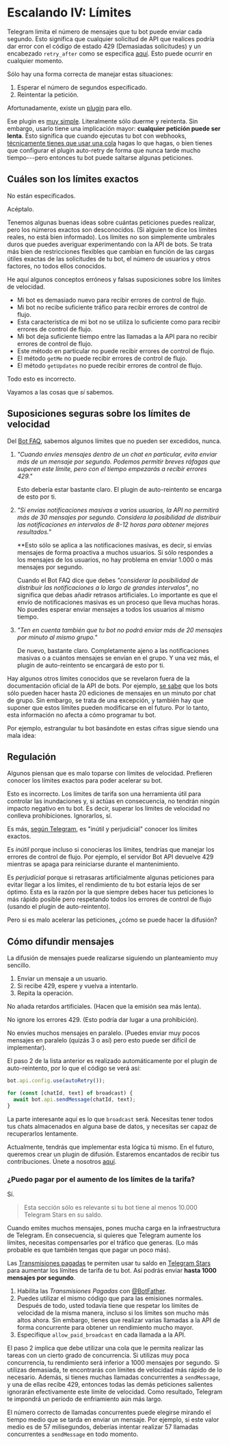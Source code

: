 # Escalando IV: Límites

Telegram limita el número de mensajes que tu bot puede enviar cada segundo.
Esto significa que cualquier solicitud de API que realices podría dar error con el código de estado 429 (Demasiadas solicitudes) y un encabezado `retry_after` como se especifica [aquí](https://core.telegram.org/bots/api#responseparameters).
Esto puede ocurrir en cualquier momento.

Sólo hay una forma correcta de manejar estas situaciones:

1. Esperar el número de segundos especificado.
2. Reintentar la petición.

Afortunadamente, existe un [plugin](../plugins/auto-retry) para ello.

Ese plugin es [muy simple](https://github.com/grammyjs/auto-retry/blob/main/src/mod.ts).
Literalmente sólo duerme y reintenta.
Sin embargo, usarlo tiene una implicación mayor: **cualquier petición puede ser lenta**.
Esto significa que cuando ejecutas tu bot con webhooks, [técnicamente tienes que usar una cola](../guide/deployment-types#terminar-las-solicitudes-de-webhooks-a-tiempo) hagas lo que hagas, o bien tienes que configurar el plugin auto-retry de forma que nunca tarde mucho tiempo---pero entonces tu bot puede saltarse algunas peticiones.

## Cuáles son los límites exactos

No están especificados.

Acéptalo.

Tenemos algunas buenas ideas sobre cuántas peticiones puedes realizar, pero los números exactos son desconocidos.
(Si alguien te dice los límites reales, no está bien informado).
Los límites no son simplemente umbrales duros que puedes averiguar experimentando con la API de bots.
Se trata más bien de restricciones flexibles que cambian en función de las cargas útiles exactas de las solicitudes de tu bot, el número de usuarios y otros factores, no todos ellos conocidos.

He aquí algunos conceptos erróneos y falsas suposiciones sobre los límites de velocidad.

- Mi bot es demasiado nuevo para recibir errores de control de flujo.
- Mi bot no recibe suficiente tráfico para recibir errores de control de flujo.
- Esta característica de mi bot no se utiliza lo suficiente como para recibir errores de control de flujo.
- Mi bot deja suficiente tiempo entre las llamadas a la API para no recibir errores de control de flujo.
- Este método en particular no puede recibir errores de control de flujo.
- El método `getMe` no puede recibir errores de control de flujo.
- El método `getUpdates` no puede recibir errores de control de flujo.

Todo esto es incorrecto.

Vayamos a las cosas que _sí_ sabemos.

## Suposiciones seguras sobre los límites de velocidad

Del [Bot FAQ](https://core.telegram.org/bots/faq#my-bot-is-hitting-limits-how-do-i-avoid-this), sabemos algunos límites que no pueden ser excedidos, nunca.

1. _"Cuando envíes mensajes dentro de un chat en particular, evita enviar más de un mensaje por segundo. Podemos permitir breves ráfagas que superen este límite, pero con el tiempo empezarás a recibir errores 429."_

   Esto debería estar bastante claro. El plugin de auto-reintento se encarga de esto por ti.

2. _"Si envías notificaciones masivas a varios usuarios, la API no permitirá más de 30 mensajes por segundo. Considera la posibilidad de distribuir las notificaciones en intervalos de 8-12 horas para obtener mejores resultados."_

   **Esto sólo se aplica a las notificaciones masivas, es decir, si envías mensajes de forma proactiva a muchos usuarios.
   Si sólo respondes a los mensajes de los usuarios, no hay problema en enviar 1.000 o más mensajes por segundo.

   Cuando el Bot FAQ dice que debes _"considerar la posibilidad de distribuir las notificaciones a lo largo de grandes intervalos"_, no significa que debas añadir retrasos artificiales.
   Lo importante es que el envío de notificaciones masivas es un proceso que lleva muchas horas.
   No puedes esperar enviar mensajes a todos los usuarios al mismo tiempo.

3. _"Ten en cuenta también que tu bot no podrá enviar más de 20 mensajes por minuto al mismo grupo."_

   De nuevo, bastante claro.
   Completamente ajeno a las notificaciones masivas o a cuántos mensajes se envían en el grupo.
   Y una vez más, el plugin de auto-reintento se encargará de esto por ti.

Hay algunos otros límites conocidos que se revelaron fuera de la documentación oficial de la API de bots.
Por ejemplo, [se sabe](https://t.me/tdlibchat/146123) que los bots sólo pueden hacer hasta 20 ediciones de mensajes en un minuto por chat de grupo.
Sin embargo, se trata de una excepción, y también hay que suponer que estos límites pueden modificarse en el futuro.
Por lo tanto, esta información no afecta a cómo programar tu bot.

Por ejemplo, estrangular tu bot basándote en estas cifras sigue siendo una mala idea:

## Regulación

Algunos piensan que es malo toparse con límites de velocidad.
Prefieren conocer los límites exactos para poder acelerar su bot.

Esto es incorrecto.
Los límites de tarifa son una herramienta útil para controlar las inundaciones y, si actúas en consecuencia, no tendrán ningún impacto negativo en tu bot.
Es decir, superar los límites de velocidad no conlleva prohibiciones.
Ignorarlos, sí.

Es más, [según Telegram](https://t.me/tdlibchat/47285), es "inútil y perjudicial" conocer los límites exactos.

Es _inútil_ porque incluso si conocieras los límites, tendrías que manejar los errores de control de flujo.
Por ejemplo, el servidor Bot API devuelve 429 mientras se apaga para reiniciarse durante el mantenimiento.

Es _perjudicial_ porque si retrasaras artificialmente algunas peticiones para evitar llegar a los límites, el rendimiento de tu bot estaría lejos de ser óptimo.
Esta es la razón por la que siempre debes hacer tus peticiones lo más rápido posible pero respetando todos los errores de control de flujo (usando el plugin de auto-reintento).

Pero si es malo acelerar las peticiones, ¿cómo se puede hacer la difusión?

## Cómo difundir mensajes

La difusión de mensajes puede realizarse siguiendo un planteamiento muy sencillo.

1. Enviar un mensaje a un usuario.
2. Si recibe 429, espere y vuelva a intentarlo.
3. Repita la operación.

No añada retardos artificiales.
(Hacen que la emisión sea más lenta).

No ignore los errores 429.
(Esto podría dar lugar a una prohibición).

No envíes muchos mensajes en paralelo.
(Puedes enviar muy pocos mensajes en paralelo (quizás 3 o así) pero esto puede ser difícil de implementar).

El paso 2 de la lista anterior es realizado automáticamente por el plugin de auto-reintento, por lo que el código se verá así:

```ts
bot.api.config.use(autoRetry());

for (const [chatId, text] of broadcast) {
  await bot.api.sendMessage(chatId, text);
}
```

La parte interesante aquí es lo que `broadcast` será.
Necesitas tener todos tus chats almacenados en alguna base de datos, y necesitas ser capaz de recuperarlos lentamente.

Actualmente, tendrás que implementar esta lógica tú mismo.
En el futuro, queremos crear un plugin de difusión.
Estaremos encantados de recibir tus contribuciones.
Únete a nosotros [aquí](https://t.me/grammyjs).

### ¿Puedo pagar por el aumento de los límites de la tarifa?

Sí.

> Esta sección sólo es relevante si tu bot tiene al menos 10.000 Telegram Stars en su saldo.

Cuando emites muchos mensajes, pones mucha carga en la infraestructura de Telegram.
En consecuencia, si quieres que Telegram aumente los límites, necesitas compensarles por el tráfico que generas.
(Lo más probable es que también tengas que pagar un poco más).

Las [Transmisiones pagadas](https://core.telegram.org/bots/api#paid-broadcasts) te permiten usar tu saldo en [Telegram Stars](https://t.me/BotNews/90) para aumentar los límites de tarifa de tu bot.
Así podrás enviar **hasta 1000 mensajes por segundo**.

1. Habilita las _Transmisiones Pagadas_ con [@BotFather](https://t.me/BotFather).
2. Puedes utilizar el mismo código que para las emisiones normales.
Después de todo, usted todavía tiene que respetar los límites de velocidad de la misma manera, incluso si los límites son mucho más altos ahora.
Sin embargo, tienes que realizar varias llamadas a la API de forma concurrente para obtener un rendimiento mucho mayor.
3. Especifique `allow_paid_broadcast` en cada llamada a la API.

El paso 2 implica que debe utilizar una cola que le permita realizar las tareas con un cierto grado de concurrencia.
Si utilizas muy poca concurrencia, tu rendimiento será inferior a 1000 mensajes por segundo.
Si utilizas demasiada, te encontrarás con límites de velocidad más rápido de lo necesario.
Además, si tienes muchas llamadas concurrentes a `sendMessage`, y una de ellas recibe 429, entonces todas las demás peticiones salientes ignorarán efectivamente este límite de velocidad.
Como resultado, Telegram te impondrá un periodo de enfriamiento aún más largo.

El número correcto de llamadas concurrentes puede elegirse mirando el tiempo medio que se tarda en enviar un mensaje.
Por ejemplo, si este valor medio es de 57 milisegundos, deberías intentar realizar 57 llamadas concurrentes a `sendMessage` en todo momento.
